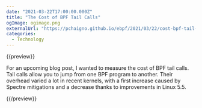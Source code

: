 ```yaml
---
date: "2021-03-22T17:00:00.000Z"
title: "The Cost of BPF Tail Calls"
ogImage: ogimage.png
externalUrl: "https://pchaigno.github.io/ebpf/2021/03/22/cost-bpf-tail-calls.html"
categories:
  - Technology
---
```


{{preview}}

For an upcoming blog post, I wanted to measure the cost of BPF tail calls. Tail calls allow you to jump from one BPF program to another. Their overhead varied a lot in recent kernels, with a first increase caused by Spectre mitigations and a decrease thanks to improvements in Linux 5.5.

{{/preview}}
